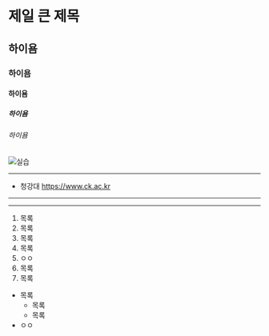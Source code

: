 # 제일 큰 제목
## 하이욤
### 하이욤 
#### 하이욤
##### 하이욤 
###### 하이욤

![실습](.mario.png/)

* * *
- 청강대 <https://www.ck.ac.kr>

***
---


1. 목록
5. 목록
2. 목록
6. 목록
7. ㅇㅇ
4. 목록
5. 목록

* 목록
  * 목록
  - 목록
* ㅇㅇ
